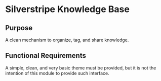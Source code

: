 # Silverstripe Knowledge Base

## Purpose

A clean mechanism to organize, tag, and share knowledge.

## Functional Requirements

A simple, clean, and very basic theme must be provided, but it is not the intention of this module to provide such interface.


